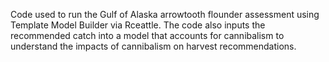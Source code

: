 Code used to run the Gulf of Alaska arrowtooth flounder assessment using Template Model Builder via Rceattle. The code also inputs the recommended catch into a model that accounts for cannibalism to understand the impacts of cannibalism on harvest recommendations.
